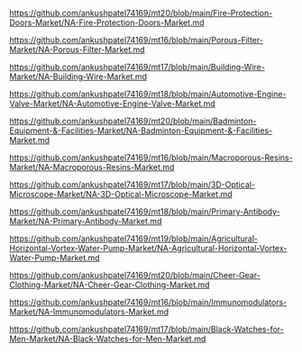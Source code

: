 <p><a href="https://github.com/ankushpatel74169/mt20/blob/main/Fire-Protection-Doors-Market/NA-Fire-Protection-Doors-Market.md">https://github.com/ankushpatel74169/mt20/blob/main/Fire-Protection-Doors-Market/NA-Fire-Protection-Doors-Market.md</a></p><p><a href="https://github.com/ankushpatel74169/mt16/blob/main/Porous-Filter-Market/NA-Porous-Filter-Market.md">https://github.com/ankushpatel74169/mt16/blob/main/Porous-Filter-Market/NA-Porous-Filter-Market.md</a></p><p><a href="https://github.com/ankushpatel74169/mt17/blob/main/Building-Wire-Market/NA-Building-Wire-Market.md">https://github.com/ankushpatel74169/mt17/blob/main/Building-Wire-Market/NA-Building-Wire-Market.md</a></p><p><a href="https://github.com/ankushpatel74169/mt18/blob/main/Automotive-Engine-Valve-Market/NA-Automotive-Engine-Valve-Market.md">https://github.com/ankushpatel74169/mt18/blob/main/Automotive-Engine-Valve-Market/NA-Automotive-Engine-Valve-Market.md</a></p><p><a href="https://github.com/ankushpatel74169/mt20/blob/main/Badminton-Equipment-&-Facilities-Market/NA-Badminton-Equipment-&-Facilities-Market.md">https://github.com/ankushpatel74169/mt20/blob/main/Badminton-Equipment-&-Facilities-Market/NA-Badminton-Equipment-&-Facilities-Market.md</a></p><p><a href="https://github.com/ankushpatel74169/mt16/blob/main/Macroporous-Resins-Market/NA-Macroporous-Resins-Market.md">https://github.com/ankushpatel74169/mt16/blob/main/Macroporous-Resins-Market/NA-Macroporous-Resins-Market.md</a></p><p><a href="https://github.com/ankushpatel74169/mt17/blob/main/3D-Optical-Microscope-Market/NA-3D-Optical-Microscope-Market.md">https://github.com/ankushpatel74169/mt17/blob/main/3D-Optical-Microscope-Market/NA-3D-Optical-Microscope-Market.md</a></p><p><a href="https://github.com/ankushpatel74169/mt18/blob/main/Primary-Antibody-Market/NA-Primary-Antibody-Market.md">https://github.com/ankushpatel74169/mt18/blob/main/Primary-Antibody-Market/NA-Primary-Antibody-Market.md</a></p><p><a href="https://github.com/ankushpatel74169/mt19/blob/main/Agricultural-Horizontal-Vortex-Water-Pump-Market/NA-Agricultural-Horizontal-Vortex-Water-Pump-Market.md">https://github.com/ankushpatel74169/mt19/blob/main/Agricultural-Horizontal-Vortex-Water-Pump-Market/NA-Agricultural-Horizontal-Vortex-Water-Pump-Market.md</a></p><p><a href="https://github.com/ankushpatel74169/mt20/blob/main/Cheer-Gear-Clothing-Market/NA-Cheer-Gear-Clothing-Market.md">https://github.com/ankushpatel74169/mt20/blob/main/Cheer-Gear-Clothing-Market/NA-Cheer-Gear-Clothing-Market.md</a></p><p><a href="https://github.com/ankushpatel74169/mt16/blob/main/Immunomodulators-Market/NA-Immunomodulators-Market.md">https://github.com/ankushpatel74169/mt16/blob/main/Immunomodulators-Market/NA-Immunomodulators-Market.md</a></p><p><a href="https://github.com/ankushpatel74169/mt17/blob/main/Black-Watches-for-Men-Market/NA-Black-Watches-for-Men-Market.md">https://github.com/ankushpatel74169/mt17/blob/main/Black-Watches-for-Men-Market/NA-Black-Watches-for-Men-Market.md</a></p>
